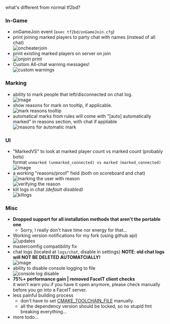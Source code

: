 what's different from normal tf2bd?

### In-Game
* onGameJoin event (``exec tf2bd/onGameJoin.cfg``)  
* print joining marked players to party chat with names (instead of all chat)  
![oncheaterjoin](https://user-images.githubusercontent.com/24486494/214843728-aa1048c5-5f11-40bd-9865-7a90376bce6b.png)
* print existing marked players on server on join  
![onjoin print](https://user-images.githubusercontent.com/24486494/214842253-a60d3d58-be67-484f-bc11-3d7f1072a85a.png)
* Custom All-chat warning messages!  
![custom warnings](https://user-images.githubusercontent.com/24486494/232056440-5793e7e6-70f9-47ef-a879-ef9accc975da.png)

### Marking
* ability to mark people that left/disconnected on chat log.  
![image](https://user-images.githubusercontent.com/24486494/215266501-c1171fad-a848-49ec-862a-8c5acfa13f07.png)
* show reasons for mark on tooltip, if applicable.  
![mark reasons tooltip](https://user-images.githubusercontent.com/24486494/215059843-89f461bc-cebd-48c3-9e83-b24ababc463e.png)
* automatical marks from rules will come with "[auto] automatically marked" in reasons section, with chat if appliable  
![reasons for automatic mark](https://user-images.githubusercontent.com/24486494/215061544-6d00de40-514d-4b60-af3c-a9f86ce784c5.png)

### UI
* "MarkedVS" to look at marked player count vs marked count (probably bots)  
format ``unmarked (unmarked_connected) vs marked (marked_connected)``
  ![image](https://user-images.githubusercontent.com/24486494/224540394-b2612d24-30d4-4852-9e21-b90f78670cc4.png) 
* a working "reasons/proof" field (both on scoreboard and chat)  
![marking the user with reason](https://user-images.githubusercontent.com/24486494/216663458-589da5e6-9780-411b-8317-741b9c79e8b9.jpg)  
![verifying the reason](https://user-images.githubusercontent.com/24486494/216663482-7fa5ea6c-690d-4182-bd83-c2956fffd044.jpg)
* kill logs in chat _(default disabled)_  
![killogs](https://user-images.githubusercontent.com/24486494/232056583-ba99f610-423d-4096-879c-a4eb0cfea8ba.png)

### Misc
* **Dropped support for all installation methods that aren't the portable one**  
    * Sorry, I really don't have time nor energy for that...
* Working version notifications for my fork (using github api)  
![updates](https://user-images.githubusercontent.com/24486494/227868425-a91405b6-2111-432d-a468-9c3151addc58.png)
* mastercomfig compatibility fix  
* chat logs (located at ``logs/chat``, disable in settings)
**NOTE: old chat logs will NOT BE DELETED AUTOMATCIALLY!**  
![image](https://user-images.githubusercontent.com/24486494/216662036-dca5a796-1a82-4ef6-95ad-33ec9622ea94.png)
* ability to disable console logging to file   
![console log disable](https://user-images.githubusercontent.com/24486494/216662532-88594df1-6fb7-4a99-bd02-73a7a13042fd.png)
* **75%+ performance gain | removed FaceIT client checks**  
    it won't warn you if you have it open anymore, please check manually before you go into a FaceIT server. 
* less painful building process  
    * don't have to set [CMAKE_TOOLCHAIN_FILE](https://github.com/surepy/tf2_bot_detector/commit/011ac8f4a656ff3406fa9a8ead268122cf0c2930) manually.
    * all the dependency version should be locked, so no stupid fmt breaking everything...
* more todo...
